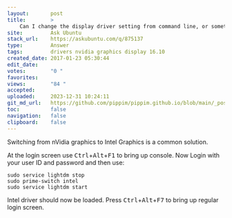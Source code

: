 ```yaml
---
layout:       post
title:        >
    Can I change the display driver setting from command line, or something similar?
site:         Ask Ubuntu
stack_url:    https://askubuntu.com/q/875137
type:         Answer
tags:         drivers nvidia graphics display 16.10
created_date: 2017-01-23 05:30:44
edit_date:    
votes:        "0 "
favorites:    
views:        "84 "
accepted:     
uploaded:     2023-12-31 10:24:11
git_md_url:   https://github.com/pippim/pippim.github.io/blob/main/_posts/2017/2017-01-23-Can-I-change-the-display-driver-setting-from-command-line_-or-something-similar_.md
toc:          false
navigation:   false
clipboard:    false
---
```


Switching from nVidia graphics to Intel Graphics is a common solution.

At the login screen use <kbd>Ctrl</kbd>+<kbd>Alt</kbd>+<kbd>F1</kbd> to bring up console. Now Login with your user ID and password and then use:

``` 
sudo service lightdm stop
sudo prime-switch intel
sudo service lightdm start
```

Intel driver should now be loaded. Press <kbd>Ctrl</kbd>+<kbd>Alt</kbd>+<kbd>F7</kbd> to bring up regular login screen.
